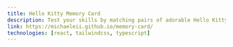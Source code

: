 ```yaml
---
title: Hello Kitty Memory Card
description: Test your skills by matching pairs of adorable Hello Kitty images.
link: https://michaeleii.github.io/memory-card/
technologies: [react, tailwindcss, typescript]
---
```

